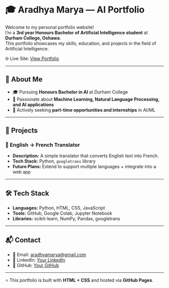 # 🎓 Aradhya Marya — AI Portfolio

Welcome to my personal portfolio website!  
I’m a **3rd year Honours Bachelor of Artificial Intelligence student** at **Durham College, Oshawa**.  
This portfolio showcases my skills, education, and projects in the field of Artificial Intelligence.

🌐 Live Site: [View Portfolio](https://your-username.github.io/portfolio/)  

---

## 📌 About Me
- 🎓 Pursuing **Honours Bachelor in AI** at Durham College  
- 🤖 Passionate about **Machine Learning, Natural Language Processing, and AI applications**  
- 💼 Actively seeking **part-time opportunities and internships** in AI/ML  

---

## 🚀 Projects
### 🔹 English → French Translator  
- **Description:** A simple translator that converts English text into French.  
- **Tech Stack:** Python, `googletrans` library  
- **Future Plans:** Extend to support multiple languages + integrate into a web app  

---

## 🛠️ Tech Stack
- **Languages:** Python, HTML, CSS, JavaScript  
- **Tools:** GitHub, Google Colab, Jupyter Notebook  
- **Libraries:** scikit-learn, NumPy, Pandas, googletrans  

---

## 📬 Contact
- 📧 Email: aradhyamarya@gmail.com  
- 💼 LinkedIn: [Your LinkedIn](https://linkedin.com/in/aradhya-marya-24aa01272)  
- 🐙 GitHub: [Your GitHub](https://github.com/AradhyaMarya047)  

---

⭐️ This portfolio is built with **HTML + CSS** and hosted via **GitHub Pages**.
